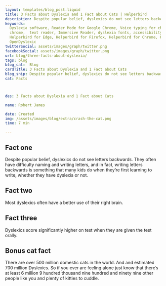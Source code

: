 ```yaml
---
layout: templates/blog_post.liquid
title: 3 Facts about Dyslexia and 1 Fact about Cats | Helperbird
description: Despite popular belief, dyslexics do not see letters backwards.
keywords:
  Dyslexia software, Reader Mode for Google Chrome, Voice typing for chrome, Text to speech for
  chrome,  text reader, Immersive Reader, dyslexia fonts, accessibility software, dyslexia software,
  Helperbird for Edge, Helperbird for Firefox, Helperbird for Chrome, Opendyslexic for Chrome,
  OpenDyslexic
twitterSocial: assets/images/graph/twitter.png
facebookSocial: assets/images/graph/twitter.png
url: blog/three-facts-about-dyslexia/
tags: blog
blog_cat:  Blog
cardTitle: 3 Facts about Dyslexia and 1 Fact about Cats
blog_snip: Despite popular belief, dyslexics do not see letters backwards.
cat: Facts



des: 3 Facts about Dyslexia and 1 Fact about Cats

name: Robert James

date: Created
img: /assets/images/blog/extra/crash-the-cat.png
time: 7 min

---
```


  

## Fact one

  

Despite popular belief, dyslexics do not see letters backwards. They often have difficulty naming and writing letters, and in fact, writing letters backwards is something that many kids do when they’re first learning to write, whether they have dyslexia or not.

  

## Fact two

  

Most dyslexics often have a better use of their right brain.

  

## Fact three

  

Dyslexics score significantly higher on test when they are given the test orally.

  

## Bonus cat fact

  

There are over 500 million domestic cats in the world. And and estimated 700 million Dyslexics. So if you ever are feeling alone just know that there’s at least 6 million 9 hundred thousand nine hundred and ninety nine other people like you and plenty of kitties to cuddle.